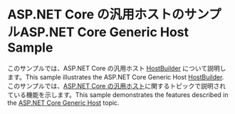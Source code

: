 # <a name="aspnet-core-generic-host-sample"></a><span data-ttu-id="60c9e-101">ASP.NET Core の汎用ホストのサンプル</span><span class="sxs-lookup"><span data-stu-id="60c9e-101">ASP.NET Core Generic Host Sample</span></span>

<span data-ttu-id="60c9e-102">このサンプルでは、ASP.NET Core の汎用ホスト [HostBuilder](https://docs.microsoft.com/dotnet/api/microsoft.extensions.hosting.ihostedservice) について説明します。</span><span class="sxs-lookup"><span data-stu-id="60c9e-102">This sample illustrates the ASP.NET Core Generic Host [HostBuilder](https://docs.microsoft.com/dotnet/api/microsoft.extensions.hosting.ihostedservice).</span></span> <span data-ttu-id="60c9e-103">このサンプルでは、[ASP.NET Core の汎用ホスト](https://docs.microsoft.com/aspnet/core/fundamentals/host/generic-host)に関するトピックで説明されている機能を示します。</span><span class="sxs-lookup"><span data-stu-id="60c9e-103">This sample demonstrates the features described in the [ASP.NET Core Generic Host](https://docs.microsoft.com/aspnet/core/fundamentals/host/generic-host) topic.</span></span>
